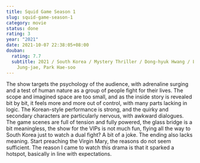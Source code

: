 ```yaml
---
title: Squid Game Season 1
slug: squid-game-season-1
category: movie
status: done
rating: 3
year: "2021"
date: 2021-10-07 22:38:05+08:00
douban:
  rating: 7.7
  subtitle: 2021 / South Korea / Mystery Thriller / Dong-hyuk Hwang / Lee
    Jung-jae, Park Hae-soo
---
```


The show targets the psychology of the audience, with adrenaline surging and a test of human nature as a group of people fight for their lives. The scope and imagined space are too small, and as the inside story is revealed bit by bit, it feels more and more out of control, with many parts lacking in logic. The Korean-style performance is strong, and the quirky and secondary characters are particularly nervous, with awkward dialogues. The game scenes are full of tension and fully powered, the glass bridge is a bit meaningless, the show for the VIPs is not much fun, flying all the way to South Korea just to watch a dual fight? A bit of a joke. The ending also lacks meaning. Start preaching the Virgin Mary, the reasons do not seem sufficient. The reason I came to watch this drama is that it sparked a hotspot, basically in line with expectations.
